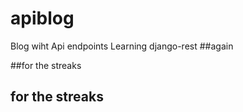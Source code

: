 # apiblog
Blog wiht Api endpoints
Learning django-rest 
##again

##for the streaks
## for the streaks
